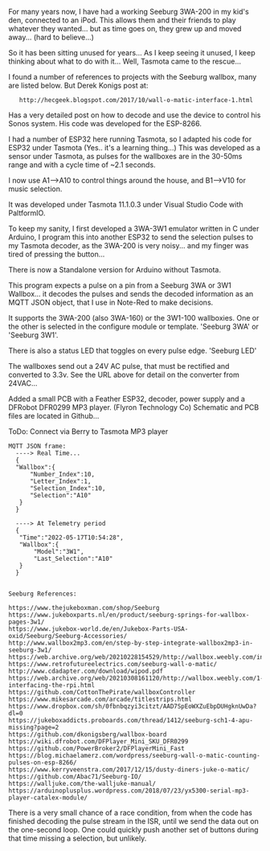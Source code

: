 For many years now, I have had a working Seeburg 3WA-200 in my kid's den, connected to an iPod. 
This allows them and their friends to play whatever they wanted... but as time goes on, they grew 
up and moved away... (hard to believe...)

So it has been sitting unused for years... As I keep seeing it unused, I keep thinking about what to do with it... 
Well, Tasmota came to the rescue...

I found a number of references to projects with the Seeburg wallbox, many are listed below. But Derek Konigs post at:
~~~
   http://hecgeek.blogspot.com/2017/10/wall-o-matic-interface-1.html
~~~
Has a very detailed post on how to decode and use the device to control his Sonos system. His code was developed for the ESP-8266.

I had a number of ESP32 here running Tasmota, so I adapted his code for ESP32 under Tasmota  (Yes.. it's a learning thing...)
This was developed as a sensor under Tasmota, as pulses for the wallboxes are in the 30-50ms range and with a cycle time of ~2.1 seconds.

I now use A1-->A10 to control things around the house, and B1-->V10 for music selection.

It was developed under Tasmota 11.1.0.3 under Visual Studio Code with PaltformIO.

To keep my sanity, I first developed a 3WA-3W1 emulator written in C under Arduino, 
I program this into another ESP32 to send the selection pulses to my Tasmota decoder,
as the 3WA-200 is very noisy... and my finger was tired of pressing the button...

There is now a Standalone version for Arduino without Tasmota.

This program expects a pulse on a pin from a Seeburg 3WA or 3W1 Wallbox...
it decodes the pulses and sends the decoded information as an MQTT JSON object,
that I use in Note-Red to make decisions.
  
It supports the 3WA-200 (also 3WA-160) or the 3W1-100 wallboxies. One or the other is selected
in the configure module or template. 'Seeburg 3WA' or 'Seeburg 3W1'. 

There is also a status LED that toggles on every pulse edge. 'Seeburg LED'
 
The wallboxes send out a 24V AC pulse, that must be rectified and converted to 3.3v.
See the URL above for detail on the converter from 24VAC...
 
Added a small PCB with a Feather ESP32, decoder, power supply and a DFRobot DFR0299 MP3 player.
(Flyron Technology Co)
Schematic and PCB files are located in Github...


ToDo:   Connect via Berry to Tasmota MP3 player
  
~~~
MQTT JSON frame:
  ----> Real Time...
  {
  "Wallbox":{
      "Number_Index":10,
      "Letter_Index":1,
      "Selection_Index":10,
      "Selection":"A10"
   }
  }
  
  ----> At Telemetry period
  {
   "Time":"2022-05-17T10:54:28",
   "Wallbox":{
       "Model":"3W1",
       "Last_Selection":"A10"
   }
  }
  
  ~~~

~~~
Seeburg References:

https://www.thejukeboxman.com/shop/Seeburg
https://www.jukeboxparts.nl/en/product/seeburg-springs-for-wallbox-pages-3w1/
https://www.jukebox-world.de/en/Jukebox-Parts-USA-oxid/Seeburg/Seeburg-Accessories/
http://www.wallbox2mp3.com/en/step-by-step-integrate-wallbox2mp3-in-seeburg-3w1/
https://web.archive.org/web/20210228154529/http://wallbox.weebly.com/index.html
https://www.retrofutureelectrics.com/seeburg-wall-o-matic/
http://www.cdadapter.com/download/wipod.pdf
https://web.archive.org/web/20210308161120/http://wallbox.weebly.com/1-interfacing-the-rpi.html
https://github.com/CottonThePirate/wallboxController
https://www.mikesarcade.com/arcade/titlestrips.html
https://www.dropbox.com/sh/0fbnbqzyi3citzt/AAD7SpEoWXZuEbpDUHgknUwDa?dl=0
https://jukeboxaddicts.proboards.com/thread/1412/seeburg-sch1-4-apu-missing?page=2
https://github.com/dkonigsberg/wallbox-board
https://wiki.dfrobot.com/DFPlayer_Mini_SKU_DFR0299
https://github.com/PowerBroker2/DFPlayerMini_Fast
https://blog.michaelamerz.com/wordpress/seeburg-wall-o-matic-counting-pulses-on-esp-8266/
https://www.kerryveenstra.com/2017/12/15/dusty-diners-juke-o-matic/
https://github.com/Abac71/Seeburg-IO/
https://walljuke.com/the-walljuke-manual/
https://arduinoplusplus.wordpress.com/2018/07/23/yx5300-serial-mp3-player-catalex-module/
~~~

There is a very small chance of a race condition, from when the code has finished decoding the pulse stream 
in the ISR, until we send the data out on the one-second loop. 
One could quickly push another set of buttons during that time missing a selection, but unlikely.
  
  
  
